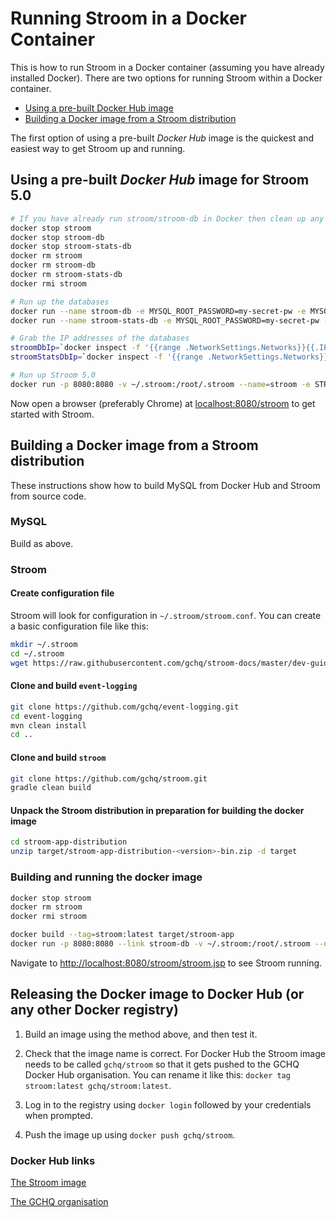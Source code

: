 # Running Stroom in a Docker Container

This is how to run Stroom in a Docker container (assuming you have already installed Docker). There are two options for running Stroom within a Docker container.

* [Using a pre-built Docker Hub image](#using-a-pre-built-docker-hub-image)
* [Building a Docker image from a Stroom distribution](#building-a-docker-image-from-a-stroom-distribution)

The first option of using a pre-built _Docker Hub_ image is the quickest and easiest way to get Stroom up and running.

## Using a pre-built _Docker Hub_ image for Stroom 5.0

```bash
# If you have already run stroom/stroom-db in Docker then clean up any old images
docker stop stroom
docker stop stroom-db
docker stop stroom-stats-db
docker rm stroom
docker rm stroom-db
docker rm stroom-stats-db
docker rmi stroom

# Run up the databases
docker run --name stroom-db -e MYSQL_ROOT_PASSWORD=my-secret-pw -e MYSQL_USER=stroomuser -e MYSQL_PASSWORD=stroompassword1 -e MYSQL_DATABASE=stroom -d mysql:5.6
docker run --name stroom-stats-db -e MYSQL_ROOT_PASSWORD=my-secret-pw -e MYSQL_USER=stroomuser -e MYSQL_PASSWORD=stroompassword1 -e MYSQL_DATABASE=statistics -d mysql:5.6

# Grab the IP addresses of the databases
stroomDbIp=`docker inspect -f '{{range .NetworkSettings.Networks}}{{.IPAddress}}{{end}}' stroom-db`
stroomStatsDbIp=`docker inspect -f '{{range .NetworkSettings.Networks}}{{.IPAddress}}{{end}}' stroom-stats-db`

# Run up Stroom 5.0
docker run -p 8080:8080 -v ~/.stroom:/root/.stroom --name=stroom -e STROOM_JDBC_DRIVER_URL="jdbc:mysql://$stroomDbIp/stroom?useUnicode=yes&characterEncoding=UTF-8" -e STROOM_JDBC_DRIVER_USERNAME="stroomuser" -e STROOM_JDBC_DRIVER_PASSWORD="stroompassword1" -e STROOM_STATISTICS_SQL_JDBC_DRIVER_URL="jdbc:mysql://$stroomStatsDbIp/statistics?useUnicode=yes&characterEncoding=UTF-8" -e STROOM_STATISTICS_SQL_JDBC_DRIVER_USERNAME="stroomuser" -e STROOM_STATISTICS_SQL_JDBC_DRIVER_PASSWORD="stroompassword1" gchq/stroom:5.0-beta.21
```

Now open a browser (preferably Chrome) at [localhost:8080/stroom](http://localhost:8080/stroom) to get started with Stroom.

## Building a Docker image from a Stroom distribution

These instructions show how to build MySQL from Docker Hub and Stroom from source code. 

### MySQL 
Build as above.

### Stroom

#### Create configuration file
Stroom will look for configuration in `~/.stroom/stroom.conf`. You can create a basic configuration file like this:

```bash
mkdir ~/.stroom
cd ~/.stroom
wget https://raw.githubusercontent.com/gchq/stroom-docs/master/dev-guide/resources/stroom.conf
```

#### Clone and build `event-logging`

```bash
git clone https://github.com/gchq/event-logging.git
cd event-logging
mvn clean install
cd ..
```

#### Clone and build `stroom`

```bash
git clone https://github.com/gchq/stroom.git
gradle clean build
```

####  Unpack the Stroom distribution in preparation for building the docker image

```bash
cd stroom-app-distribution
unzip target/stroom-app-distribution-<version>-bin.zip -d target
```

### Building and running the docker image

```bash
docker stop stroom
docker rm stroom
docker rmi stroom

docker build --tag=stroom:latest target/stroom-app
docker run -p 8080:8080 --link stroom-db -v ~/.stroom:/root/.stroom --name=stroom -e STROOM_JDBC_DRIVER_URL="jdbc:mysql://stroom-db/stroom?useUnicode=yes&characterEncoding=UTF-8" -e STROOM_JDBC_DRIVER_USERNAME="stroomuser" -e STROOM_JDBC_DRIVER_PASSWORD="stroompassword1" -e STROOM_STATISTICS_SQL_JDBC_DRIVER_URL="jdbc:mysql://stroom-stats-db:3308/statistics?useUnicode=yes&characterEncoding=UTF-8" -e STROOM_STATISTICS_SQL_JDBC_DRIVER_USERNAME="stroomuser" -e STROOM_STATISTICS_SQL_JDBC_DRIVER_PASSWORD="stroompassword1" stroom
```

Navigate to [http://localhost:8080/stroom/stroom.jsp](http://localhost:8080/stroom/stroom.jsp) to see Stroom running.

## Releasing the Docker image to Docker Hub (or any other Docker registry)

1. Build an image using the method above, and then test it.

2. Check that the image name is correct. For Docker Hub the Stroom image needs to be called `gchq/stroom` so that it gets pushed to the GCHQ Docker Hub organisation. You can rename it like this: `docker tag stroom:latest gchq/stroom:latest`.

3. Log in to the registry using `docker login` followed by your credentials when prompted. 

4. Push the image up using `docker push gchq/stroom`.

### Docker Hub links
[The Stroom image](https://hub.docker.com/r/gchq/stroom/)

[The GCHQ organisation](https://hub.docker.com/u/gchq/)
